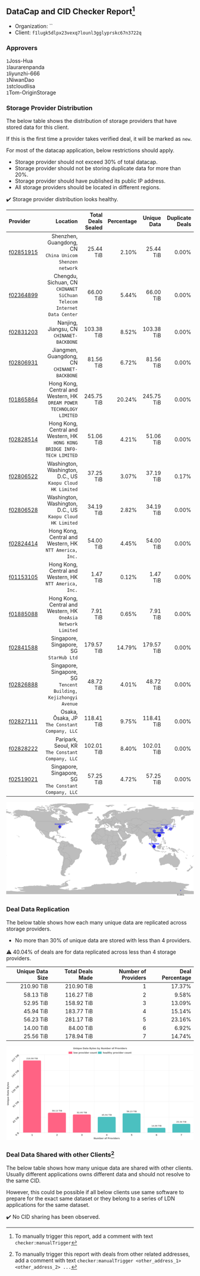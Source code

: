 ## DataCap and CID Checker Report[^1]
 - Organization: ``
 - Client: `f1lugk5dlpx23vexq7lounl3gglyprskc67n3722q`
### Approvers
`1`Joss-Hua<br/>`1`laurarenpanda<br/>`1`liyunzhi-666<br/>`1`NiwanDao<br/>`1`stcloudlisa<br/>`1`Tom-OriginStorage


### Storage Provider Distribution
The below table shows the distribution of storage providers that have stored data for this client.

If this is the first time a provider takes verified deal, it will be marked as `new`.

For most of the datacap application, below restrictions should apply.
 - Storage provider should not exceed 30% of total datacap.
 - Storage provider should not be storing duplicate data for more than 20%.
 - Storage provider should have published its public IP address.
 - All storage providers should be located in different regions.

✔️ Storage provider distribution looks healthy.

| Provider                                              |                                                                    Location | Total Deals Sealed | Percentage | Unique Data | Duplicate Deals |
| :---------------------------------------------------- | --------------------------------------------------------------------------: | -----------------: | ---------: | ----------: | --------------: |
| [f02851915](https://filfox.info/en/address/f02851915) |                  Shenzhen, Guangdong, CN<br/>`China Unicom Shenzen network` |          25.44 TiB |      2.10% |   25.44 TiB |           0.00% |
| [f02364899](https://filfox.info/en/address/f02364899) |    Chengdu, Sichuan, CN<br/>`CHINANET SiChuan Telecom Internet Data Center` |          66.00 TiB |      5.44% |   66.00 TiB |           0.00% |
| [f02831203](https://filfox.info/en/address/f02831203) |                                Nanjing, Jiangsu, CN<br/>`CHINANET-BACKBONE` |         103.38 TiB |      8.52% |  103.38 TiB |           0.00% |
| [f02806931](https://filfox.info/en/address/f02806931) |                             Jiangmen, Guangdong, CN<br/>`CHINANET-BACKBONE` |          81.56 TiB |      6.72% |   81.56 TiB |           0.00% |
| [f01865864](https://filfox.info/en/address/f01865864) |     Hong Kong, Central and Western, HK<br/>`DREAM POWER TECHNOLOGY LIMITED` |         245.75 TiB |     20.24% |  245.75 TiB |           0.00% |
| [f02828514](https://filfox.info/en/address/f02828514) | Hong Kong, Central and Western, HK<br/>`HONG KONG BRIDGE INFO-TECH LIMITED` |          51.06 TiB |      4.21% |   51.06 TiB |           0.00% |
| [f02806522](https://filfox.info/en/address/f02806522) |               Washington, Washington, D.C., US<br/>`Kaopu Cloud HK Limited` |          37.25 TiB |      3.07% |   37.19 TiB |           0.17% |
| [f02806528](https://filfox.info/en/address/f02806528) |               Washington, Washington, D.C., US<br/>`Kaopu Cloud HK Limited` |          34.19 TiB |      2.82% |   34.19 TiB |           0.00% |
| [f02824414](https://filfox.info/en/address/f02824414) |                  Hong Kong, Central and Western, HK<br/>`NTT America, Inc.` |          54.00 TiB |      4.45% |   54.00 TiB |           0.00% |
| [f01153105](https://filfox.info/en/address/f01153105) |                  Hong Kong, Central and Western, HK<br/>`NTT America, Inc.` |           1.47 TiB |      0.12% |    1.47 TiB |           0.00% |
| [f01885088](https://filfox.info/en/address/f01885088) |            Hong Kong, Central and Western, HK<br/>`OneAsia Network Limited` |           7.91 TiB |      0.65% |    7.91 TiB |           0.00% |
| [f02841588](https://filfox.info/en/address/f02841588) |                                  Singapore, Singapore, SG<br/>`StarHub Ltd` |         179.57 TiB |     14.79% |  179.57 TiB |           0.00% |
| [f02826888](https://filfox.info/en/address/f02826888) |         Singapore, Singapore, SG<br/>`Tencent Building, Kejizhongyi Avenue` |          48.72 TiB |      4.01% |   48.72 TiB |           0.00% |
| [f02827111](https://filfox.info/en/address/f02827111) |                            Osaka, Ōsaka, JP<br/>`The Constant Company, LLC` |         118.41 TiB |      9.75% |  118.41 TiB |           0.00% |
| [f02828222](https://filfox.info/en/address/f02828222) |                         Paripark, Seoul, KR<br/>`The Constant Company, LLC` |         102.01 TiB |      8.40% |  102.01 TiB |           0.00% |
| [f02519021](https://filfox.info/en/address/f02519021) |                    Singapore, Singapore, SG<br/>`The Constant Company, LLC` |          57.25 TiB |      4.72% |   57.25 TiB |           0.00% |

<img src="https://raw.githubusercontent.com/data-preservation-programs/filplus-checker-assets/main/filecoin-project/filecoin-plus-large-datasets/issues/1796/1705484560757.png"/>

### Deal Data Replication
The below table shows how each many unique data are replicated across storage providers.

- No more than 30% of unique data are stored with less than 4 providers.

⚠️ 40.04% of deals are for data replicated across less than 4 storage providers.

| Unique Data Size | Total Deals Made | Number of Providers | Deal Percentage |
| ---------------: | ---------------: | ------------------: | --------------: |
|       210.90 TiB |       210.90 TiB |                   1 |          17.37% |
|        58.13 TiB |       116.27 TiB |                   2 |           9.58% |
|        52.95 TiB |       158.92 TiB |                   3 |          13.09% |
|        45.94 TiB |       183.77 TiB |                   4 |          15.14% |
|        56.23 TiB |       281.17 TiB |                   5 |          23.16% |
|        14.00 TiB |        84.00 TiB |                   6 |           6.92% |
|        25.56 TiB |       178.94 TiB |                   7 |          14.74% |

<img src="https://raw.githubusercontent.com/data-preservation-programs/filplus-checker-assets/main/filecoin-project/filecoin-plus-large-datasets/issues/1796/1705484561519.png"/>

### Deal Data Shared with other Clients[^3]
The below table shows how many unique data are shared with other clients.
Usually different applications owns different data and should not resolve to the same CID.

However, this could be possible if all below clients use same software to prepare for the exact same dataset or they belong to a series of LDN applications for the same dataset.

✔️ No CID sharing has been observed.

[^1]: To manually trigger this report, add a comment with text `checker:manualTrigger`

[^2]: Deals from those addresses are combined into this report as they are specified with `checker:manualTrigger`

[^3]: To manually trigger this report with deals from other related addresses, add a comment with text `checker:manualTrigger <other_address_1> <other_address_2> ...`
